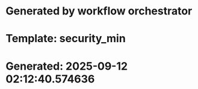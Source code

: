 # Generated by workflow orchestrator
# Template: security_min
# Generated: 2025-09-12 02:12:40.574636
